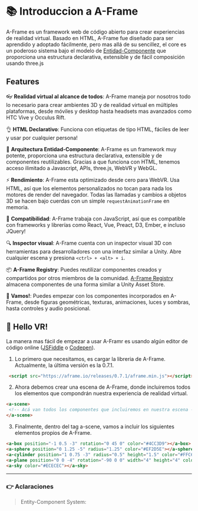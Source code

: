 # 📚 Introduccion a A-Frame

A-Frame es un framework web de código abierto para crear experiencias de realidad virtual. Basado en HTML, A-Frame fue diseñado para ser aprendido y adoptado fácilmente, pero mas allá de su sencillez, el core es un poderoso sistema bajo el modelo de [Entidad-Componente](#aclaraciones) que proporciona una estructura declarativa, extensible y de fácil composición usando three.js

## Features

:eyeglasses: **Realidad virtual al alcance de todos**: A-Frame maneja por nosotros todo lo necesario para crear ambientes 3D y de realidad virtual
en múltiples plataformas, desde móviles y desktop hasta headsets mas avanzados como HTC Vive y Occulus Rift.

:ok_hand: **HTML Declarativo**: Funciona con etiquetas de tipo HTML, fáciles de leer y usar por cualquier persona!

:electric_plug: **Arquitectura Entidad-Componente**: A-Frame es un framework muy potente, proporciona una estructura declarativa, extensible y de componentes
reutilizables. Gracias a que funciona con HTML, tenemos acceso ilimitado a Javascript, APIs, three.js, WebVR y WebGL.

:zap: **Rendimiento**: A-Frame esta optimizado desde cero para WebVR. Usa HTML, así que los elementos personalizados no tocan para nada los motores de render del navegador. Todas las llamadas y cambios a objetos 3D se hacen bajo cuerdas con un simple `requestAnimationFrame` en memoria.

🤝 **Compatibilidad**: A-Frame trabaja con JavaScript, así que es compatible con frameworks y librerías como React, Vue, Preact, D3, Ember, e incluso JQuery!

:mag: **Inspector visual**: A-Frame cuenta con un inspector visual 3D con herramientas para desarrolladores con una interfaz similar a Unity.
 Abre cualquier escena y presiona `<ctrl> + <alt> + i`.

:package: **A-Frame Registry**: Puedes reutilizar componentes creados y compartidos por otros miembros de la comunidad. [A-Frame Registry](https://aframe.io/aframe-registry) almacena componentes de una forma similar a Unity Asset Store.

:runner: **Vamos!**: Puedes empezar con los componentes incorporados en A-Frame, desde figuras geométricas, texturas, animaciones, luces y sombras, hasta controles
y audio posicional.

## :wave: Hello VR!

La manera mas fácil de empezar a usar A-Framr es usando algún editor de código online ([JSFiddle](https://jsfiddle.net) o [Codepen](https://codepen.io)).

1. Lo primero que necesitamos, es cargar la libreria de A-Frame. Actualmente, la última versión es la 0.7.1.
```html
 <script src="https://aframe.io/releases/0.7.1/aframe.min.js"></script>
 ```

 2. Ahora debemos crear una escena de A-Frame, donde incluiremos todos los elementos que compondrán nuestra experiencia de realidad virtual.
 ```html
<a-scene>
  <!-- Acá van todos los componentes que incluiremos en nuestra escena -->
</a-scene>
 ```
 3. Finalmente, dentro del tag a-scene, vamos a incluir los siguientes elementos propios de A-Frame.
 ```html
<a-box position="-1 0.5 -3" rotation="0 45 0" color="#4CC3D9"></a-box>
<a-sphere position="0 1.25 -5" radius="1.25" color="#EF2D5E"></a-sphere>
<a-cylinder position="1 0.75 -3" radius="0.5" height="1.5" color="#FFC65D"></a-cylinder>
<a-plane position="0 0 -4" rotation="-90 0 0" width="4" height="4" color="#7BC8A4"></a-plane>
<a-sky color="#ECECEC"></a-sky>
 ```

___
### 👉 Aclaraciones
> Entity-Component System:
